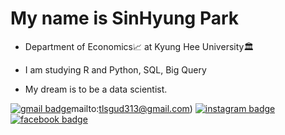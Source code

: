 # My name is SinHyung Park

- Department of Economics:chart_with_upwards_trend: at Kyung Hee University🏛

- I am studying R and Python, SQL, Big Query

- My dream is to be a data scientist.

[![gmail badge](https://img.shields.io/badge/-Gmail-b23121?style=flat-square&logo=Gmail&logoColor=white&link=mailto:tlsgud313@gmail.com)](mailto:tlsgud313@gmail.com)mailto:tlsgud313@gmail.com) [![instagram badge](https://img.shields.io/badge/-Instagram-dd2a7b?style=flat-square&logo=instagram&logoColor=white&link=https://https://www.instagram.com/p_new_h/)](https://www.instagram.com/p_new_h/) [![facebook badge](https://img.shields.io/badge/-Facebook-1778f2?style=flat-square&logo=facebook&logoColor=white&link=https://www.facebook.com/profile.php?id=100027018335595)](https://www.facebook.com/profile.php?id=100027018335595)
